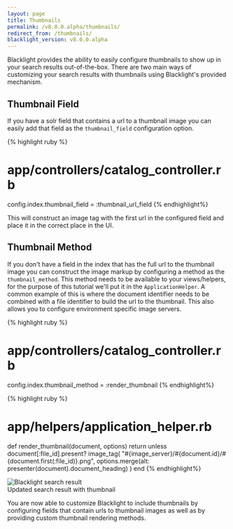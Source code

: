 ```yaml
---
layout: page
title: Thumbnails
permalink: /v8.0.0.alpha/thumbnails/
redirect_from: /thumbnails/
blacklight_version: v8.0.0.alpha
---
```


Blacklight provides the ability to easily configure thumbnails to show up in your search results out-of-the-box. There are two main ways of customizing your search results with thumbnails using Blacklight's provided mechanism.

## Thumbnail Field

If you have a solr field that contains a url to a thumbnail image you can easily add that field as the `thumbnail_field` configuration option.

{% highlight ruby %}
# app/controllers/catalog_controller.rb
config.index.thumbnail_field = :thumbnail_url_field
{% endhighlight%}

This will construct an image tag with the first url in the configured field and place it in the correct place in the UI.

## Thumbnail Method

If you don't have a field in the index that has the full url to the thumbnail image you can construct the image markup by configuring a method as the `thumbnail_method`. This method needs to be available to your views/helpers, for the purpose of this tutorial we'll put it in the `ApplicationHelper`. A common example of this is where the document identifier needs to be combined with a file identifier to build the url to the thumbnail. This also allows you to configure environment specific image servers.

{% highlight ruby %}
# app/controllers/catalog_controller.rb
config.index.thumbnail_method = :render_thumbnail
{% endhighlight%}

{% highlight ruby %}
# app/helpers/application_helper.rb
def render_thumbnail(document, options)
  return unless document[:file_id].present?
  image_tag(
    "#{image_server}/#{document.id}/#{document.first(:file_id)}.png",
    options.merge(alt: presenter(document).document_heading)
  )
end
{% endhighlight%}

<div class='image-well'>
  <img src='/public/images/search-result-with-thumbnail.png' alt='Blacklight search result' />
  <div class='caption'>Updated search result with thumbnail</div>
</div>

You are now able to customize Blacklight to include thumbnails by configuring fields that contain urls to thumbnail images as well as by providing custom thumbnail rendering methods.

